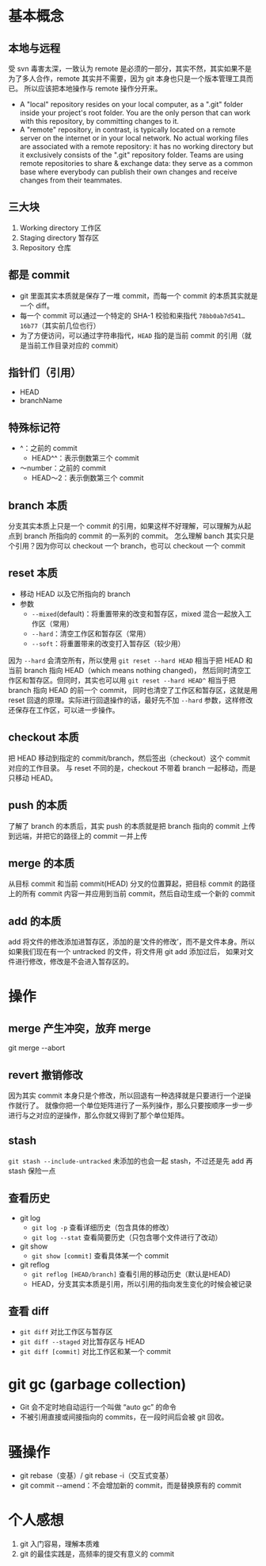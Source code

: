 # 基本概念
## 本地与远程
受 svn 毒害太深，一致认为 remote 是必须的一部分，其实不然，其实如果不是为了多人合作，remote 其实并不需要，因为 git 本身也只是一个版本管理工具而已。
所以应该把本地操作与 remote 操作分开来。

- A "local" repository resides on your local computer, as a ".git" folder inside your project's root folder. 
You are the only person that can work with this repository, by committing changes to it.
- A "remote" repository, in contrast, is typically located on a remote server on the internet or in your local network. 
No actual working files are associated with a remote repository: it has no working directory but it exclusively consists of the ".git" repository folder. Teams are using remote repositories to share & exchange data: they serve as a common base where everybody can publish 
their own changes and receive changes from their teammates.

## 三大块
1. Working directory 工作区
2. Staging directory 暂存区
3. Repository 仓库
 
## 都是 commit
- git 里面其实本质就是保存了一堆 commit，而每一个 commit 的本质其实就是一个 diff。
- 每一个 commit 可以通过一个特定的 SHA-1 校验和来指代 `78bb0ab7d541…16b77`（其实前几位也行）
- 为了方便访问，可以通过字符串指代，`HEAD` 指的是当前 commit 的引用（就是当前工作目录对应的 commit）

## 指针们（引用）
- HEAD
- branchName

## 特殊标记符
- ^：之前的 commit
	- HEAD^^：表示倒数第三个 commit
- ～number：之前的 commit
	- HEAD～2：表示倒数第三个 commit

## branch 本质
分支其实本质上只是一个 commit 的引用，如果这样不好理解，可以理解为从起点到 branch 所指向的 commit 的一系列的 commit。
怎么理解 banch 其实只是个引用？因为你可以 checkout 一个 branch，也可以 checkout 一个 commit

## reset 本质
- 移动 HEAD 以及它所指向的 branch
- 参数
	- `--mixed`(default)：将重置带来的改变和暂存区，mixed 混合一起放入工作区（常用）
	- `--hard`：清空工作区和暂存区（常用）
	- `--soft`：将重置带来的改变打入暂存区（较少用）

因为 `--hard` 会清空所有，所以使用 `git reset --hard HEAD` 相当于把 HEAD 和当前 branch 指向 HEAD（which means nothing changed)，
然后同时清空工作区和暂存区。但同时，其实也可以用 `git reset --hard HEAD^` 相当于把 branch 指向 HEAD 的前一个 commit，
同时也清空了工作区和暂存区，这就是用 reset 回退的原理。实际进行回退操作的话，最好先不加 `--hard` 参数，这样修改还保存在工作区，可以进一步操作。
 
## checkout 本质
把 HEAD 移动到指定的 commit/branch，然后签出（checkout）这个 commit 对应的工作目录。
与 reset 不同的是，checkout 不带着 branch 一起移动，而是只移动 HEAD。

## push 的本质
了解了 branch 的本质后，其实 push 的本质就是把 branch 指向的 commit 上传到远端，并把它的路径上的 commit 一并上传

## merge 的本质
从目标 commit 和当前 commit(HEAD) 分叉的位置算起，把目标 commit 的路径上的所有 commit 内容一并应用到当前 commit，然后自动生成一个新的 commit

## add 的本质
add 将文件的修改添加进暂存区，添加的是‘文件的修改’，而不是文件本身。所以如果我们现在有一个 untracked 的文件，将文件用 git add 添加过后，
如果对文件进行修改，修改是不会进入暂存区的。

# 操作
## merge 产生冲突，放弃 merge
git merge --abort

## revert 撤销修改
因为其实 commit 本身只是个修改，所以回退有一种选择就是只要进行一个逆操作就行了。
就像你把一个单位矩阵进行了一系列操作，那么只要按顺序一步一步进行与之对应的逆操作，那么你就又得到了那个单位矩阵。

## stash
`git stash --include-untracked` 未添加的也会一起 stash，不过还是先 add 再 stash 保险一点

## 查看历史
- git log
	- `git log -p` 查看详细历史（包含具体的修改）
	- `git log --stat` 查看简要历史（只包含哪个文件进行了改动）
- git show
	- `git show [commit]` 查看具体某一个 commit
- git reflog
	- `git reflog [HEAD/branch]` 查看引用的移动历史（默认是HEAD)
	- HEAD，分支其实本质是引用，所以引用的指向发生变化的时候会被记录

## 查看 diff
- `git diff` 对比工作区与暂存区
- `git diff --staged` 对比暂存区与 HEAD
- `git diff [commit]` 对比工作区和某一个 commit

# git gc (garbage collection)
- Git 会不定时地自动运行一个叫做 “auto gc” 的命令
- 不被引用直接或间接指向的 commits，在一段时间后会被 git 回收。

# 骚操作
- git rebase（变基）/ git rebase -i（交互式变基）
- git commit --amend：不会增加新的 commit，而是替换原有的 commit

# 个人感想
1. git 入门容易，理解本质难
2. git 的最佳实践是，高频率的提交有意义的 commit




